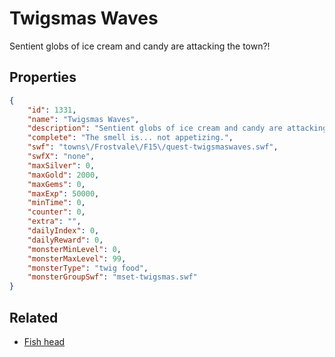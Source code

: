 # Twigsmas Waves

Sentient globs of ice cream and candy are attacking the town?!

## Properties

```json
{
    "id": 1331,
    "name": "Twigsmas Waves",
    "description": "Sentient globs of ice cream and candy are attacking the town?!",
    "complete": "The smell is... not appetizing.",
    "swf": "towns\/Frostvale\/F15\/quest-twigsmaswaves.swf",
    "swfX": "none",
    "maxSilver": 0,
    "maxGold": 2000,
    "maxGems": 0,
    "maxExp": 50000,
    "minTime": 0,
    "counter": 0,
    "extra": "",
    "dailyIndex": 0,
    "dailyReward": 0,
    "monsterMinLevel": 0,
    "monsterMaxLevel": 99,
    "monsterType": "twig food",
    "monsterGroupSwf": "mset-twigsmas.swf"
}
```

## Related

- [Fish head](../items/15219-fish-head.md)


